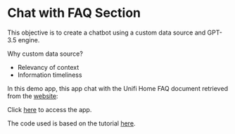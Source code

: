 # Chat with FAQ Section

This objective is to create a chatbot using a custom data source and GPT-3.5 engine.  <br>  

Why custom data source?
* Relevancy of context
* Information timeliness


In this demo app, this app chat with the Unifi Home FAQ document retrieved from the [website](https://unifi.com.my/support/faq):

Click [here](https://faq-chatbot.streamlit.app/) to access the app.



The code used is based on the tutorial [here](https://blog.streamlit.io/build-a-chatbot-with-custom-data-sources-powered-by-llamaindex/).
